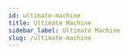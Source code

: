 ```yaml
---
id: ultimate-machine
title: Ultimate Machine
sidebar_label: Ultimate Machine
slug: /ultimate-machine
---
```

